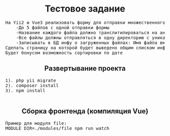 <p align="center">
    <h1 align="center">Тестовое задание</h1>
</p>

<pre>
На Yii2 и Vue3 реализовать форму для отправки множественного поля файлов:
	-До 5 файлов с одной отправки формы
	-Название каждого файла должно транслитилироваться на английский язык и приводиться к нижнему регистру
	-Все файлы должны отправляться в одну директорию с уникальным именем
	-Записывать в БД инфу о загруженных файлах: Имя файла вместе с датой/временем загрузки
Сделать страницу на которой будет выведено общим списком информация по загруженным файлам (имя файла и дату/время загрузки)
Будет бонусом возможность сортировки по дате
</pre>

<p align="center">
    <h2 align="center">Развертывание проекта</h2>
</p>

<pre>
1). php yii migrate
2). composer install
3). npm install

</pre>

<p align="center">
    <h2 align="center">Сборка фронтенда (компиляция Vue)</h2>
</p>

<pre>
Пример для модуля file:
MODULE_DIR=./modules/file npm run watch
</pre>